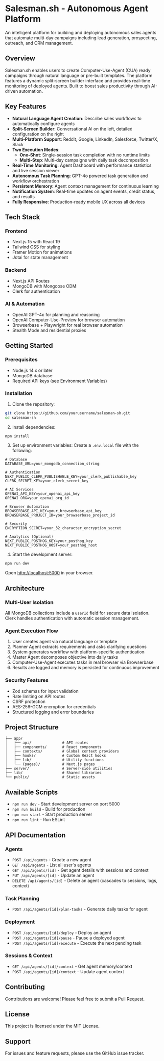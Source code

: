 # Salesman.sh - Autonomous Agent Platform

An intelligent platform for building and deploying autonomous sales agents that automate multi-day campaigns including lead generation, prospecting, outreach, and CRM management.

## Overview

Salesman.sh enables users to create Computer-Use-Agent (CUA) ready campaigns through natural language or pre-built templates. The platform features a dynamic split-screen builder interface and provides real-time monitoring of deployed agents. Built to boost sales productivity through AI-driven automation.

## Key Features

- **Natural Language Agent Creation**: Describe sales workflows to automatically configure agents
- **Split-Screen Builder**: Conversational AI on the left, detailed configuration on the right
- **Multi-Platform Support**: Reddit, Google, LinkedIn, Salesforce, Twitter/X, Slack
- **Two Execution Modes**:
  - **One-Shot**: Single-session task completion with no runtime limits
  - **Multi-Step**: Multi-day campaigns with daily task decomposition
- **Real-Time Monitoring**: Agent Dashboard with performance statistics and live session viewer
- **Autonomous Task Planning**: GPT-4o powered task generation and workflow orchestration
- **Persistent Memory**: Agent context management for continuous learning
- **Notification System**: Real-time updates on agent events, credit status, and results
- **Fully Responsive**: Production-ready mobile UX across all devices

## Tech Stack

### Frontend
- Next.js 15 with React 19
- Tailwind CSS for styling
- Framer Motion for animations
- Jotai for state management

### Backend
- Next.js API Routes
- MongoDB with Mongoose ODM
- Clerk for authentication

### AI & Automation
- OpenAI GPT-4o for planning and reasoning
- OpenAI Computer-Use-Preview for browser automation
- Browserbase + Playwright for real browser automation
- Stealth Mode and residential proxies

## Getting Started

### Prerequisites
- Node.js 14.x or later
- MongoDB database
- Required API keys (see Environment Variables)

### Installation

1. Clone the repository:
```bash
git clone https://github.com/yourusername/salesman-sh.git
cd salesman-sh
```

2. Install dependencies:
```bash
npm install
```

3. Set up environment variables:
Create a `.env.local` file with the following:
```env
# Database
DATABASE_URL=your_mongodb_connection_string

# Authentication
NEXT_PUBLIC_CLERK_PUBLISHABLE_KEY=your_clerk_publishable_key
CLERK_SECRET_KEY=your_clerk_secret_key

# AI Services
OPENAI_API_KEY=your_openai_api_key
OPENAI_ORG=your_openai_org_id

# Browser Automation
BROWSERBASE_API_KEY=your_browserbase_api_key
BROWSERBASE_PROJECT_ID=your_browserbase_project_id

# Security
ENCRYPTION_SECRET=your_32_character_encryption_secret

# Analytics (Optional)
NEXT_PUBLIC_POSTHOG_KEY=your_posthog_key
NEXT_PUBLIC_POSTHOG_HOST=your_posthog_host
```

4. Start the development server:
```bash
npm run dev
```

Open [http://localhost:5000](http://localhost:5000) in your browser.

## Architecture

### Multi-User Isolation
All MongoDB collections include a `userId` field for secure data isolation. Clerk handles authentication with automatic session management.

### Agent Execution Flow
1. User creates agent via natural language or template
2. Planner Agent extracts requirements and asks clarifying questions
3. System generates workflow with platform-specific authentication
4. Master Agent decomposes objective into daily tasks
5. Computer-Use-Agent executes tasks in real browser via Browserbase
6. Results are logged and memory is persisted for continuous improvement

### Security Features
- Zod schemas for input validation
- Rate limiting on API routes
- CSRF protection
- AES-256-GCM encryption for credentials
- Structured logging and error boundaries

## Project Structure

```
├── app/
│   ├── api/              # API routes
│   ├── components/       # React components
│   ├── contexts/         # Global context providers
│   ├── hooks/            # Custom React hooks
│   ├── lib/              # Utility functions
│   └── (pages)/          # Next.js pages
├── server/               # Server-side utilities
├── lib/                  # Shared libraries
└── public/               # Static assets
```

## Available Scripts

- `npm run dev` - Start development server on port 5000
- `npm run build` - Build for production
- `npm run start` - Start production server
- `npm run lint` - Run ESLint

## API Documentation

### Agents
- `POST /api/agents` - Create a new agent
- `GET /api/agents` - List all user's agents
- `GET /api/agents/[id]` - Get agent details with sessions and context
- `PUT /api/agents/[id]` - Update an agent
- `DELETE /api/agents/[id]` - Delete an agent (cascades to sessions, logs, context)

### Task Planning
- `POST /api/agents/[id]/plan-tasks` - Generate daily tasks for agent

### Deployment
- `POST /api/agents/[id]/deploy` - Deploy an agent
- `POST /api/agents/[id]/pause` - Pause a deployed agent
- `POST /api/agents/[id]/execute` - Execute the next pending task

### Sessions & Context
- `GET /api/agents/[id]/context` - Get agent memory/context
- `POST /api/agents/[id]/context` - Update agent context

## Contributing

Contributions are welcome! Please feel free to submit a Pull Request.

## License

This project is licensed under the MIT License.

## Support

For issues and feature requests, please use the GitHub issue tracker.
